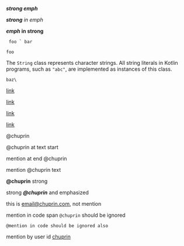 ***strong emph***

***strong** in emph*

***emph* in strong**

`` foo ` bar``

``
foo
``

The `String` class represents character strings.
All string literals in Kotlin programs, such as `"abc"`, are
implemented as instances of this class.

```baz\```

[link](/uri "title")

[link](/uri)

[link]()

[link]((foo)and(bar))

@chuprin

@chuprin at text start

mention at end @chuprin

mention @chuprin text

**@chuprin** strong

strong ***@chuprin*** and emphasized

this is email@chuprin.com, not mention

mention in code span `@chuprin` should be ignored

```
@mention in code should be ignored also
```

mention by user id [chuprin](tamtam://user/762619020)